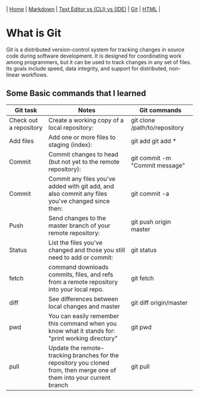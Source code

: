 | [Home](README.md) | [Markdown](mdown.md)   |      [Text Editor vs (CLI) vs (IDE)](terminal.md) | [Git](gitpage.md) | <a href="https://github.com/saifalmandeel/Learning-Journal/blob/master/folder/index.html">HTML</a> |

# What is Git

Git is a distributed version-control system for tracking changes in source code during software development. 
It is designed for coordinating work among programmers, but it can be used to track changes in any set of files.
Its goals include speed, data integrity, and support for distributed, non-linear workflows.

## Some Basic commands that I learned 

|   Git task    |   Notes    |   Git commands    |
|-------|-------|-------|
|    Check out a repository   |   Create a working copy of a local repository:    |  git clone /path/to/repository     |
|    Add files   |   Add one or more files to staging (index):    |   git add <filename> git add *    |
|   Commit    |   Commit changes to head (but not yet to the remote repository):    |  git commit -m "Commit message"     |
|   Commit    |  Commit any files you've added with git add, and also commit any files you've changed since then:     |   git commit -a    |
|   Push    |   Send changes to the master branch of your remote repository:    |  git push origin master     |
|   Status    |   List the files you've changed and those you still need to add or commit:    |  git status     |
|     fetch   |   command downloads commits, files, and refs from a remote repository into your local repo.    | git fetch <remote> <branch>      |
|    diff   |   See differences between local changes and master    |   git diff origin/master    |
|    pwd    |  You can easily remember this command when you know what it stands for: "print working directory"   |   git pwd    |
|    pull   |  Update the remote-tracking branches for the repository you cloned from, then merge one of them into your current branch     |  git pull     |
